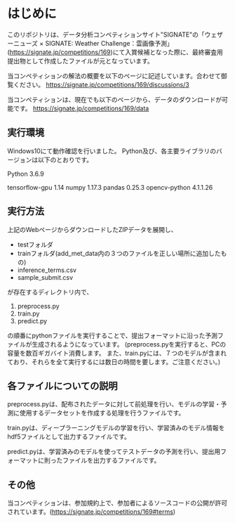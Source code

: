 # はじめに

このリポジトリは、データ分析コンペティションサイト"SIGNATE"の「ウェザーニューズ × SIGNATE: Weather Challenge：雲画像予測」(https://signate.jp/competitions/169)にて入賞候補となった際に、最終審査用提出物として作成したファイルが元となっています。

当コンペティションの解法の概要を以下のページに記述しています。合わせて御覧ください。
https://signate.jp/competitions/169/discussions/3

当コンペティションは、現在でも以下のページから、データのダウンロードが可能です。
https://signate.jp/competitions/169/data

## 実行環境

Windows10にて動作確認を行いました。
Python及び、各主要ライブラリのバージョンは以下のとおりです。

Python 3.6.9

tensorflow-gpu 1.14
numpy          1.17.3
pandas         0.25.3
opencv-python  4.1.1.26

## 実行方法

上記のWebページからダウンロードしたZIPデータを展開し、

- testフォルダ
- trainフォルダ(add_met_data内の３つのファイルを正しい場所に追加したもの)
- inference_terms.csv
- sample_submit.csv

が存在するディレクトリ内で、

1. preprocess.py
2. train.py
3. predict.py

の順番にpythonファイルを実行することで、提出フォーマットに沿った予測ファイルが生成されるようになっています。
(preprocess.pyを実行すると、PCの容量を数百ギガバイト消費します。
また、train.pyには、７つのモデルが含まれており、それらを全て実行するには数日の時間を要します。ご注意ください。)

## 各ファイルについての説明

preprocess.pyは、配布されたデータに対して前処理を行い、モデルの学習・予測に使用するデータセットを作成する処理を行うファイルです。

train.pyは、ディープラーニングモデルの学習を行い、学習済みのモデル情報をhdf5ファイルとして出力するファイルです。

predict.pyは、学習済みのモデルを使ってテストデータの予測を行い、提出用フォーマットに則ったファイルを出力するファイルです。

## その他

当コンペティションは、参加規約上で、参加者によるソースコードの公開が許可されています。(https://signate.jp/competitions/169#terms)
